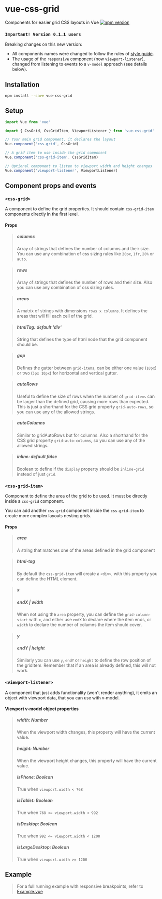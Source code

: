 
# vue-css-grid
Components for easier grid CSS layouts in Vue
[![npm version](https://badge.fury.io/js/vue-css-grid.svg)](https://badge.fury.io/js/vue-css-grid)

### `Important! Version 0.1.1 users`
Breaking changes on this new version:
- All components names were changed to follow the rules of [style guide](https://vuejs.org/v2/style-guide/).
- The usage of the `responsive` component (now `viewport-listener`), changed from listening to events to a `v-model` approach (see details below).

## Installation

``` bash
npm install --save vue-css-grid
```

## Setup

```javascript
import Vue from 'vue'

import { CssGrid, CssGridItem, ViewportListener } from 'vue-css-grid'

// Your main grid component, it declares the layout
Vue.component('css-grid', CssGrid)

// A grid item to use inside the grid component
Vue.component('css-grid-item', CssGridItem)

// Optional component to listen to viewport width and height changes
Vue.component('viewport-listener', ViewportListener)

```



## Component props and events
### `<css-grid>`
A component to define the grid properties. It should contain `css-grid-item` components directly in the first level.
#### Props
>##### columns
>Array of strings that defines the number of columns and their size.
>You can use any combination of css sizing rules like `20px`, `1fr`, `20%` or `auto`.

>##### rows
>Array of strings that defines the number of rows and their size.
>Also you can use any combination of css sizing rules.

>##### areas
>A matrix of strings with dimensions `rows x columns`.
>It defines the areas that will fill each cell of the grid.

>##### htmlTag: default 'div'
>String that defines the type of html node that the grid component should be.

>##### gap
>Defines the gutter between `grid-items`, can be either one value (`10px`) or two (`5px 10px`) for horizontal and vertical gutter.

>##### autoRows
>Useful to define the size of rows when the number of `grid-items` can be larger than the defined grid, causing more rows than expected.
>This is just a shorthand for the CSS grid property `grid-auto-rows`, so you can use any of the allowed strings.

>##### autoColumns
>Similar to gridAutoRows but for columns. Also a shorthand for the CSS grid property `grid-auto-columns`, so you can use any of the allowed strings.


>##### inline: default false
>Boolean to define if the `display` property should be `inline-grid` instead of just `grid`.


### `<css-grid-item>`
Component to define the area of the grid to be used. It must be directly inside a `css-grid` component.

You can add another `css-grid` component inside the `css-grid-item` to create more complex layouts nesting grids.
#### Props
>##### area
>A string that matches one of the areas defined in the grid component

>##### html-tag
>By default the `css-grid-item` will create a `<div>`, with this property you can define the HTML element.

>##### x
>##### endX | width
>When not using the `area` property, you can define the `grid-column-start` with `x`, and either use `endX` to declare where the item ends, or `width` to declare the number of columns the item should cover.

>##### y
>##### endY | height
>Similarly you can use `y`, `endY` or `height` to define the row position of the gridItem. Remember that if an area is already defined, this will not work.

### `<viewport-listener>`
A component that just adds functionality (won't render anything), it emits an object with viewport data, that you can use with v-model.

#### Viewport v-model object properties
>##### width: Number
>When the viewport width changes, this property will have the current value.
>##### height: Number
>When the viewport height changes, this property will have the current value.
>##### isPhone: Boolean
>True when `viewport.width < 768`
>##### isTablet: Boolean
>True when `768 <= viewport.width < 992`
>##### isDesktop: Boolean
>True when `992 <= viewport.width < 1200`
>##### isLargeDesktop: Boolean
>True when `viewport.width >= 1200`

## Example
>For a full running example with responsive breakpoints, refer to [Example.vue](./src/Example.vue)

